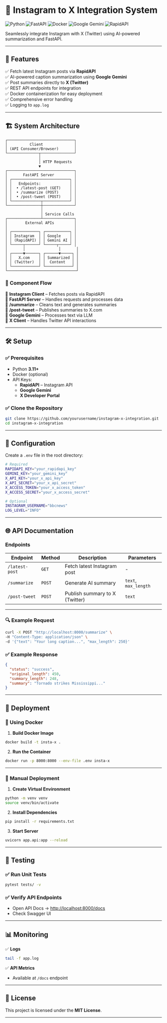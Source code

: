 # 🌟 Instagram to X Integration System

![Python](https://img.shields.io/badge/Python-3.11%2B-blue) ![FastAPI](https://img.shields.io/badge/FastAPI-✅-green) ![Docker](https://img.shields.io/badge/Docker-🐳-blue) ![Google Gemini](https://img.shields.io/badge/Gemini-🤖-orange) ![RapidAPI](https://img.shields.io/badge/RapidAPI-🚀-purple)  

Seamlessly integrate Instagram with X (Twitter) using AI-powered summarization and FastAPI.  

---

## 🚀 Features
✅ Fetch latest Instagram posts via **RapidAPI**  
✅ AI-powered caption summarization using **Google Gemini**  
✅ Post summaries directly to **X (Twitter)**  
✅ REST API endpoints for integration  
✅ Docker containerization for easy deployment  
✅ Comprehensive error handling  
✅ Logging to `app.log`  

---

## 🏗️ System Architecture
```plaintext
┌──────────────────────────────┐
│          Client              │
│ (API Consumer/Browser)       │
└──────────────┬───────────────┘
               │
               │ HTTP Requests
               ▼
┌──────────────────────────────┐
│       FastAPI Server         │
│ ┌──────────────────────────┐ │
│ │   Endpoints:             │ │
│ │  • /latest-post (GET)    │ │
│ │  • /summarize (POST)     │ │
│ │  • /post-tweet (POST)    │ │
│ └─────────────┬────────────┘ │
└───────────────┼──────────────┘
                │
                │ Service Calls
┌───────────────┴──────────────┐
│        External APIs         │
│                              │
│ ┌────────────┐ ┌───────────┐ │
│ │ Instagram  │ │ Google    │ │
│ │ (RapidAPI) │ │ Gemini AI │ │
│ └─────┬──────┘ └─────┬─────┘ │
│       │               │       │
│ ┌─────▼──────┐ ┌──────▼─────┐ │
│ │   X.com    │ │ Summarized │ │
│ │ (Twitter)  │ │  Content   │ │
│ └────────────┘ └────────────┘ │
└───────────────────────────────┘
```

### 📌 **Component Flow**
🔹 **Instagram Client** – Fetches posts via RapidAPI  
🔹 **FastAPI Server** – Handles requests and processes data  
🔹 **/summarize** – Cleans text and generates summaries  
🔹 **/post-tweet** – Publishes summaries to X.com  
🔹 **Google Gemini** – Processes text via LLM  
🔹 **X Client** – Handles Twitter API interactions  

---

## 🛠️ Setup
### ✅ **Prerequisites**
- Python **3.11+**  
- Docker (optional)  
- API Keys:
  - **RapidAPI** – Instagram API  
  - **Google Gemini**  
  - **X Developer Portal**  

### ✅ **Clone the Repository**
```bash
git clone https://github.com/yourusername/instagram-x-integration.git
cd instagram-x-integration
```

---

## 🔑 Configuration
Create a `.env` file in the root directory:

```bash
# Required
RAPIDAPI_KEY="your_rapidapi_key"
GEMINI_KEY="your_gemini_key"
X_API_KEY="your_x_api_key"
X_API_SECRET="your_x_api_secret"
X_ACCESS_TOKEN="your_x_access_token"
X_ACCESS_SECRET="your_x_access_secret"

# Optional
INSTAGRAM_USERNAME="bbcnews"
LOG_LEVEL="INFO"
```

---

## 🌐 API Documentation
### **Endpoints**
| Endpoint         | Method | Description                          | Parameters         |
|------------------|--------|--------------------------------------|--------------------|
| `/latest-post`   | `GET`  | Fetch latest Instagram post          | -                  |
| `/summarize`     | `POST` | Generate AI summary                  | `text`, `max_length` |
| `/post-tweet`    | `POST` | Publish summary to X (Twitter)       | `text`             |

---

### 🔍 **Example Request**
```bash
curl -X POST "http://localhost:8000/summarize" \
-H "Content-Type: application/json" \
-d '{"text": "Your long caption...", "max_length": 250}'
```

### ✅ **Example Response**
```json
{
  "status": "success",
  "original_length": 450,
  "summary_length": 248,
  "summary": "Tornado strikes Mississippi..."
}
```

---

## 🚢 Deployment
### 🐳 **Using Docker**
1. **Build Docker Image**  
```bash
docker build -t insta-x .
```
2. **Run the Container**  
```bash
docker run -p 8000:8000 --env-file .env insta-x
```

---

### 🚀 **Manual Deployment**
1. **Create Virtual Environment**  
```bash
python -m venv venv
source venv/bin/activate
```
2. **Install Dependencies**  
```bash
pip install -r requirements.txt
```
3. **Start Server**  
```bash
uvicorn app.api:app --reload
```

---

## 🧪 Testing
### ✅ **Run Unit Tests**
```bash
pytest tests/ -v
```
### ✅ **Verify API Endpoints**
- Open API Docs → [http://localhost:8000/docs](http://localhost:8000/docs)  
- Check Swagger UI  

---

## 📊 Monitoring
✅ **Logs**  
```bash
tail -f app.log
```

✅ **API Metrics**  
- Available at `/docs` endpoint  

---

## 📝 License
This project is licensed under the **MIT License**.  

---




